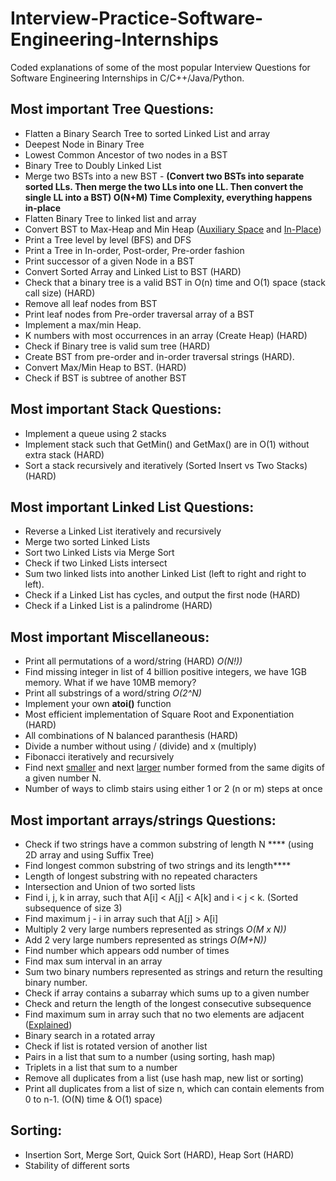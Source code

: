 # Interview-Practice-Software-Engineering-Internships
Coded explanations of some of the most popular Interview Questions for Software Engineering Internships in C/C++/Java/Python.

## Most important Tree Questions:
- Flatten a Binary Search Tree to sorted Linked List and array
- Deepest Node in Binary Tree
- Lowest Common Ancestor of two nodes in a BST
- Binary Tree to Doubly Linked List
- Merge two BSTs into a new BST - ****(Convert two BSTs into separate sorted LLs. Then merge the two LLs into one LL. Then convert the single LL into a BST) O(N+M) Time Complexity, everything happens in-place****
- Flatten Binary Tree to linked list and array
- Convert BST to Max-Heap and Min Heap (<a href="http://www.geeksforgeeks.org/convert-bst-min-heap/">Auxiliary Space</a> and <a href="http://www.geeksforgeeks.org/in-place-convert-bst-into-a-min-heap/">In-Place</a>)
- Print a Tree level by level (BFS) and DFS
- Print a Tree in In-order, Post-order, Pre-order fashion
- Print successor of a given Node in a BST
- Convert Sorted Array and Linked List to BST (HARD)
- Check that a binary tree is a valid BST in O(n) time and O(1) space (stack call size) (HARD)
- Remove all leaf nodes from BST
- Print leaf nodes from Pre-order traversal array of a BST
- Implement a max/min Heap.
- K numbers with most occurrences in an array (Create Heap) (HARD)
- Check if Binary tree is valid sum tree (HARD)
- Create BST from pre-order and in-order traversal strings (HARD).
- Convert Max/Min Heap to BST. (HARD)
- Check if BST is subtree of another BST

## Most important Stack Questions:
- Implement a queue using 2 stacks
- Implement stack such that GetMin() and GetMax() are in O(1) without extra stack (HARD)
- Sort a stack recursively and iteratively (Sorted Insert vs Two Stacks) (HARD)

## Most important Linked List Questions:
- Reverse a Linked List iteratively and recursively
- Merge two sorted Linked Lists
- Sort two Linked Lists via Merge Sort
- Check if two Linked Lists intersect
- Sum two linked lists into another Linked List (left to right and right to left).
- Check if a Linked List has cycles, and output the first node (HARD)
- Check if a Linked List is a palindrome (HARD)

## Most important Miscellaneous:
- Print all permutations of a word/string (HARD) *O(N!))*
- Find missing integer in list of 4 billion positive integers, we have 1GB memory. What if we have 10MB memory?
- Print all substrings of a word/string *O(2^N)* 
- Implement your own **atoi()** function
- Most efficient implementation of Square Root and Exponentiation (HARD)
- All combinations of N balanced paranthesis (HARD)
- Divide a number without using / (divide) and x (multiply)
- Fibonacci iteratively and recursively
- Find next <a href="https://sohagbuet.wordpress.com/2014/04/03/find-the-next-smaller-number-with-the-same-digits/">smaller</a> and next <a href="https://sohagbuet.wordpress.com/2014/04/03/find-the-next-higher-number-with-the-same-digit/">larger</a> number formed from the same digits of a given number N.
- Number of ways to climb stairs using either 1 or 2 (n or m) steps at once

## Most important arrays/strings Questions:
- Check if two strings have a common substring of length N **** (using 2D array and using Suffix Tree)
- Find longest common substring of two strings and its length****
- Length of longest substring with no repeated characters
- Intersection and Union of two sorted lists
- Find i, j, k in array, such that A\[i\] < A\[j\] < A\[k\] and i < j < k. (Sorted subsequence of size 3)
- Find maximum j - i in array such that A\[j\] > A\[i\] 
- Multiply 2 very large numbers represented as strings *O(M x N))*
- Add 2 very large numbers represented as strings *O(M+N))*
- Find number which appears odd number of times
- Find max sum interval in an array
- Sum two binary numbers represented as strings and return the resulting binary number.
- Check if array contains a subarray which sums up to a given number
- Check and return the length of the longest consecutive subsequence
- Find maximum sum in array such that no two elements are adjacent (<a href="http://www.geeksforgeeks.org/maximum-sum-such-that-no-two-elements-are-adjacent/">Explained</a>)
- Binary search in a rotated array
- Check if list is rotated version of another list
- Pairs in a list that sum to a number (using sorting, hash map)
- Triplets in a list that sum to a number
- Remove all duplicates from a list (use hash map, new list or sorting)
- Print all duplicates from a list of size n, which can contain elements from 0 to n-1. (O(N) time & O(1) space)

## Sorting:
- Insertion Sort, Merge Sort, Quick Sort (HARD), Heap Sort (HARD)
- Stability of different sorts
